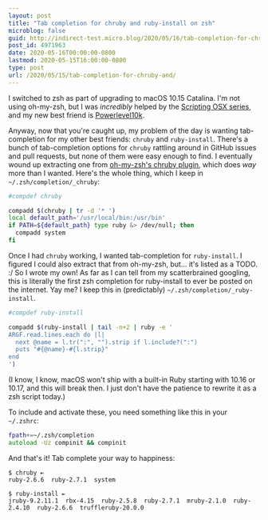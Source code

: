 ```yaml
---
layout: post
title: "Tab completion for chruby and ruby-install on zsh"
microblog: false
guid: http://indirect-test.micro.blog/2020/05/16/tab-completion-for-chruby-and/
post_id: 4971963
date: 2020-05-16T00:00:00-0800
lastmod: 2020-05-15T16:00:00-0800
type: post
url: /2020/05/15/tab-completion-for-chruby-and/
---
```

I switched to zsh as part of upgrading to macOS 10.15 Catalina. I'm not using oh-my-zsh, but I was _incredibly_ helped by the [Scripting OSX series](https://scriptingosx.com/2019/06/moving-to-zsh/), and my new best friend is [Powerlevel10k](https://github.com/romkatv/powerlevel10k).

Anyway, now that you're caught up, my problem of the day is wanting tab-completion for my other best friends: `chruby` and `ruby-install`. There's a bunch of tab-completion options for `chruby` rattling around in GitHub issues and pull requests, but none of them were easy enough to find. I eventually wound up extracting one from [oh-my-zsh's chruby plugin](https://github.com/ohmyzsh/ohmyzsh/blob/master/plugins/chruby/chruby.plugin.zsh), which does _way_ more than I wanted. Here's the whole thing, which I keep in `~/.zsh/completion/_chruby`:

```zsh
#compdef chruby

compadd $(chruby | tr -d '* ')
local default_path='/usr/local/bin:/usr/bin'
if PATH=${default_path} type ruby &> /dev/null; then
  compadd system
fi
```

Once I had `chruby` working, I wanted tab-completion for `ruby-install`. I figured I could also extract that from oh-my-zsh, but... it's listed as a TODO. :/ So I wrote my own! As far as I can tell from my scatterbrained googling, this is literally the first zsh completion for ruby-install to ever be posted on the internet. Yay me? I keep this in (predictably) `~/.zsh/completion/_ruby-install`.

```zsh
#compdef ruby-install

compadd $(ruby-install | tail -n+2 | ruby -e '
ARGF.read.lines.each do |l|
  next @name = l.tr(":", "").strip if l.include?(":")
  puts "#{@name}-#{l.strip}"
end
')
```

(I know, I know, macOS won't ship with a built-in Ruby starting with 10.16 or 10.17, and this will break then. I just don't have the patience to rewrite it as a zsh script today.)

To include and activate these, you need something like this in your `~/.zshrc`:

```zsh
fpath+=~/.zsh/completion
autoload -Uz compinit && compinit
```

And that's it! Tab complete your way to happiness:

```
$ chruby ⇤
ruby-2.6.6  ruby-2.7.1  system

$ ruby-install ⇤
jruby-9.2.11.1  rbx-4.15  ruby-2.5.8  ruby-2.7.1  mruby-2.1.0  ruby-2.4.10  ruby-2.6.6  truffleruby-20.0.0  
```
